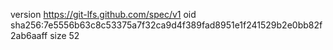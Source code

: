 version https://git-lfs.github.com/spec/v1
oid sha256:7e5556b63c8c53375a7f32ca9d4f389fad8951e1f241529b2e0bb82f2ab6aaff
size 52
